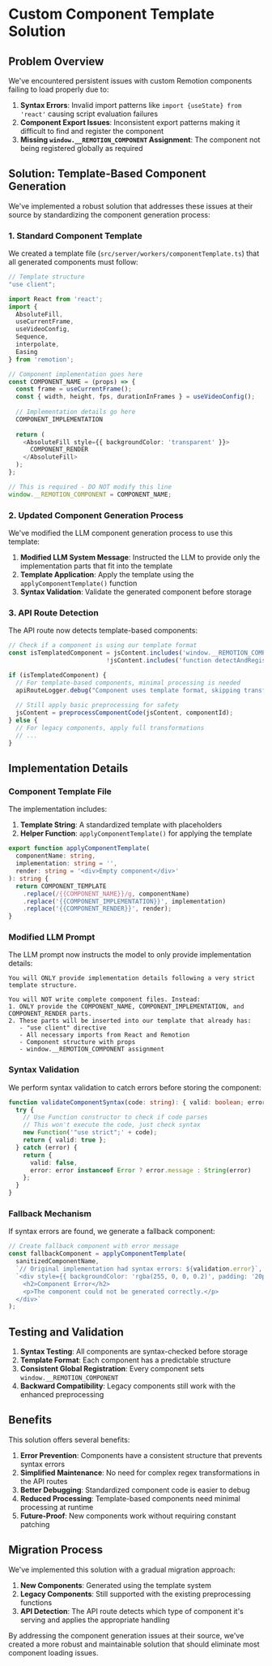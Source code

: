 # Custom Component Template Solution

## Problem Overview

We've encountered persistent issues with custom Remotion components failing to load properly due to:

1. **Syntax Errors**: Invalid import patterns like `import {useState} from 'react'` causing script evaluation failures
2. **Component Export Issues**: Inconsistent export patterns making it difficult to find and register the component
3. **Missing `window.__REMOTION_COMPONENT` Assignment**: The component not being registered globally as required

## Solution: Template-Based Component Generation

We've implemented a robust solution that addresses these issues at their source by standardizing the component generation process:

### 1. Standard Component Template

We created a template file (`src/server/workers/componentTemplate.ts`) that all generated components must follow:

```typescript
// Template structure
"use client";

import React from 'react';
import { 
  AbsoluteFill,
  useCurrentFrame,
  useVideoConfig,
  Sequence,
  interpolate,
  Easing
} from 'remotion';

// Component implementation goes here
const COMPONENT_NAME = (props) => {
  const frame = useCurrentFrame();
  const { width, height, fps, durationInFrames } = useVideoConfig();
  
  // Implementation details go here
  COMPONENT_IMPLEMENTATION
  
  return (
    <AbsoluteFill style={{ backgroundColor: 'transparent' }}>
      COMPONENT_RENDER
    </AbsoluteFill>
  );
};

// This is required - DO NOT modify this line
window.__REMOTION_COMPONENT = COMPONENT_NAME;
```

### 2. Updated Component Generation Process

We've modified the LLM component generation process to use this template:

1. **Modified LLM System Message**: Instructed the LLM to provide only the implementation parts that fit into the template
2. **Template Application**: Apply the template using the `applyComponentTemplate()` function
3. **Syntax Validation**: Validate the generated component before storage

### 3. API Route Detection

The API route now detects template-based components:

```typescript
// Check if a component is using our template format
const isTemplatedComponent = jsContent.includes('window.__REMOTION_COMPONENT =') && 
                           !jsContent.includes('function detectAndRegisterComponent()');

if (isTemplatedComponent) {
  // For template-based components, minimal processing is needed
  apiRouteLogger.debug("Component uses template format, skipping transformation");
  
  // Still apply basic preprocessing for safety
  jsContent = preprocessComponentCode(jsContent, componentId);
} else {
  // For legacy components, apply full transformations
  // ...
}
```

## Implementation Details

### Component Template File

The implementation includes:

1. **Template String**: A standardized template with placeholders
2. **Helper Function**: `applyComponentTemplate()` for applying the template

```typescript
export function applyComponentTemplate(
  componentName: string,
  implementation: string = '',
  render: string = '<div>Empty component</div>'
): string {
  return COMPONENT_TEMPLATE
    .replace(/{{COMPONENT_NAME}}/g, componentName)
    .replace('{{COMPONENT_IMPLEMENTATION}}', implementation)
    .replace('{{COMPONENT_RENDER}}', render);
}
```

### Modified LLM Prompt

The LLM prompt now instructs the model to only provide implementation details:

```
You will ONLY provide implementation details following a very strict template structure.

You will NOT write complete component files. Instead:
1. ONLY provide the COMPONENT_NAME, COMPONENT_IMPLEMENTATION, and COMPONENT_RENDER parts.
2. These parts will be inserted into our template that already has:
   - "use client" directive
   - All necessary imports from React and Remotion
   - Component structure with props
   - window.__REMOTION_COMPONENT assignment
```

### Syntax Validation

We perform syntax validation to catch errors before storing the component:

```typescript
function validateComponentSyntax(code: string): { valid: boolean; error?: string } {
  try {
    // Use Function constructor to check if code parses
    // This won't execute the code, just check syntax
    new Function('"use strict";' + code);
    return { valid: true };
  } catch (error) {
    return { 
      valid: false, 
      error: error instanceof Error ? error.message : String(error)
    };
  }
}
```

### Fallback Mechanism

If syntax errors are found, we generate a fallback component:

```typescript
// Create fallback component with error message
const fallbackComponent = applyComponentTemplate(
  sanitizedComponentName,
  `// Original implementation had syntax errors: ${validation.error}`,
  `<div style={{ backgroundColor: 'rgba(255, 0, 0, 0.2)', padding: '20px', borderRadius: '8px', color: 'red' }}>
    <h2>Component Error</h2>
    <p>The component could not be generated correctly.</p>
  </div>`
);
```

## Testing and Validation

1. **Syntax Testing**: All components are syntax-checked before storage
2. **Template Format**: Each component has a predictable structure
3. **Consistent Global Registration**: Every component sets `window.__REMOTION_COMPONENT`
4. **Backward Compatibility**: Legacy components still work with the enhanced preprocessing

## Benefits

This solution offers several benefits:

1. **Error Prevention**: Components have a consistent structure that prevents syntax errors
2. **Simplified Maintenance**: No need for complex regex transformations in the API routes
3. **Better Debugging**: Standardized component code is easier to debug
4. **Reduced Processing**: Template-based components need minimal processing at runtime
5. **Future-Proof**: New components work without requiring constant patching

## Migration Process

We've implemented this solution with a gradual migration approach:

1. **New Components**: Generated using the template system
2. **Legacy Components**: Still supported with the existing preprocessing functions
3. **API Detection**: The API route detects which type of component it's serving and applies the appropriate handling

By addressing the component generation issues at their source, we've created a more robust and maintainable solution that should eliminate most component loading issues. 